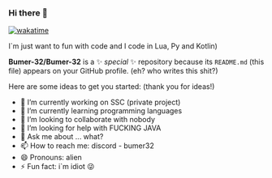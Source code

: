 ### Hi there 👋
[![wakatime](https://wakatime.com/badge/user/318edbcd-1d83-4173-b4ef-f0dd523b7526.svg)](https://wakatime.com/@318edbcd-1d83-4173-b4ef-f0dd523b7526)

I`m just want to fun with code and I code in Lua, Py and Kotlin)

**Bumer-32/Bumer-32** is a ✨ _special_ ✨ repository because its `README.md` (this file) appears on your GitHub profile. (eh? who writes this shit?)

Here are some ideas to get you started: (thank you for ideas!)

- 🔭 I’m currently working on SSC (private project)
- 🌱 I’m currently learning programming languages
- 👯 I’m looking to collaborate with nobody
- 🤔 I’m looking for help with FUCKING JAVA
- 💬 Ask me about ... what?
- 📫 How to reach me: discord - bumer32
- 😄 Pronouns: alien
- ⚡ Fun fact: i`m idiot 😜
